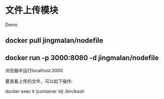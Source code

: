 # 文件上传模块
Demo 

 ## docker pull jingmalan/nodefile

  ## docker run -p 3000:8080 -d jingmalan/nodefile
  
  浏览器中运行localhost:3000

  要查看上传的文件，可以如下操作:

  docker exec it (container id) /bin/bash

